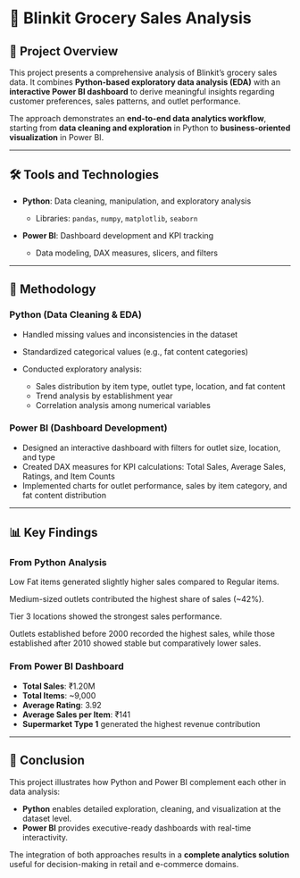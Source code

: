 
# 🛒 Blinkit Grocery Sales Analysis

## 📌 Project Overview

This project presents a comprehensive analysis of Blinkit’s grocery sales data. It combines **Python-based exploratory data analysis (EDA)** with an **interactive Power BI dashboard** to derive meaningful insights regarding customer preferences, sales patterns, and outlet performance.

The approach demonstrates an **end-to-end data analytics workflow**, starting from **data cleaning and exploration** in Python to **business-oriented visualization** in Power BI.

---

## 🛠 Tools and Technologies

* **Python**: Data cleaning, manipulation, and exploratory analysis

  * Libraries: `pandas`, `numpy`, `matplotlib`, `seaborn`
* **Power BI**: Dashboard development and KPI tracking

  * Data modeling, DAX measures, slicers, and filters

---

## 🔎 Methodology

### Python (Data Cleaning & EDA)

* Handled missing values and inconsistencies in the dataset
* Standardized categorical values (e.g., fat content categories)
* Conducted exploratory analysis:

  * Sales distribution by item type, outlet type, location, and fat content
  * Trend analysis by establishment year
  * Correlation analysis among numerical variables

### Power BI (Dashboard Development)

* Designed an interactive dashboard with filters for outlet size, location, and type
* Created DAX measures for KPI calculations: Total Sales, Average Sales, Ratings, and Item Counts
* Implemented charts for outlet performance, sales by item category, and fat content distribution

---

## 📊 Key Findings

### From Python Analysis

Low Fat items generated slightly higher sales compared to Regular items.

Medium-sized outlets contributed the highest share of sales (~42%).

Tier 3 locations showed the strongest sales performance.

Outlets established before 2000 recorded the highest sales, while those established after 2010 showed stable but comparatively lower sales.

### From Power BI Dashboard

* **Total Sales**: ₹1.20M
* **Total Items**: \~9,000
* **Average Rating**: 3.92
* **Average Sales per Item**: ₹141
* **Supermarket Type 1** generated the highest revenue contribution

---


## 🚀 Conclusion

This project illustrates how Python and Power BI complement each other in data analysis:

* **Python** enables detailed exploration, cleaning, and visualization at the dataset level.
* **Power BI** provides executive-ready dashboards with real-time interactivity.

The integration of both approaches results in a **complete analytics solution** useful for decision-making in retail and e-commerce domains.



